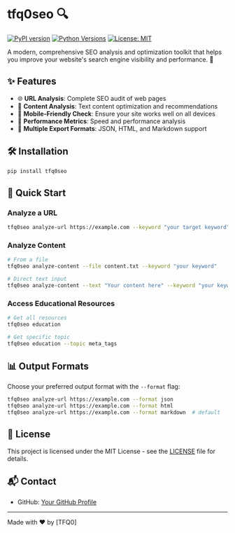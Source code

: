# tfq0seo 🔍

[![PyPI version](https://badge.fury.io/py/tfq0seo.svg)](https://badge.fury.io/py/tfq0seo)
[![Python Versions](https://img.shields.io/pypi/pyversions/tfq0seo.svg)](https://pypi.org/project/tfq0seo/)
[![License: MIT](https://img.shields.io/badge/License-MIT-yellow.svg)](https://opensource.org/licenses/MIT)

A modern, comprehensive SEO analysis and optimization toolkit that helps you improve your website's search engine visibility and performance. 🚀

## ✨ Features

- 🌐 **URL Analysis**: Complete SEO audit of web pages
- 📝 **Content Analysis**: Text content optimization and recommendations
- 📱 **Mobile-Friendly Check**: Ensure your site works well on all devices
- 🏃 **Performance Metrics**: Speed and performance analysis
- 💾 **Multiple Export Formats**: JSON, HTML, and Markdown support

## 🛠️ Installation

```bash
pip install tfq0seo
```

## 🚀 Quick Start

### Analyze a URL

```bash
tfq0seo analyze-url https://example.com --keyword "your target keyword"
```

### Analyze Content

```bash
# From a file
tfq0seo analyze-content --file content.txt --keyword "your keyword"

# Direct text input
tfq0seo analyze-content --text "Your content here" --keyword "your keyword"
```

### Access Educational Resources

```bash
# Get all resources
tfq0seo education

# Get specific topic
tfq0seo education --topic meta_tags
```

## 📊 Output Formats

Choose your preferred output format with the `--format` flag:

```bash
tfq0seo analyze-url https://example.com --format json
tfq0seo analyze-url https://example.com --format html
tfq0seo analyze-url https://example.com --format markdown  # default
```

## 📝 License

This project is licensed under the MIT License - see the [LICENSE](LICENSE) file for details.

## 📬 Contact

- GitHub: [Your GitHub Profile](https://github.com/TFQ0)

---

Made with ❤️ by [TFQ0] 